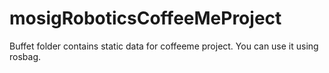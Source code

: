 # mosigRoboticsCoffeeMeProject

Buffet folder contains static data for coffeeme project. You can use it using rosbag.
